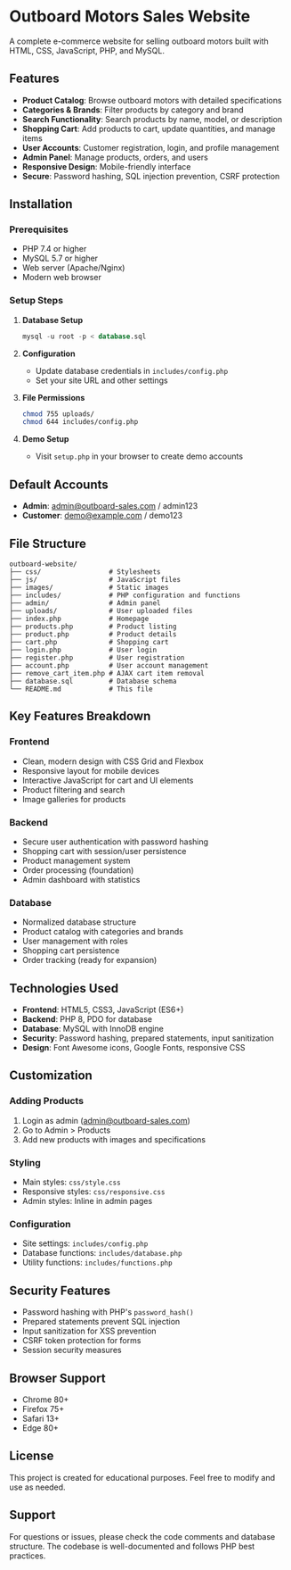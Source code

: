 # Outboard Motors Sales Website

A complete e-commerce website for selling outboard motors built with HTML, CSS, JavaScript, PHP, and MySQL.

## Features

- **Product Catalog**: Browse outboard motors with detailed specifications
- **Categories & Brands**: Filter products by category and brand
- **Search Functionality**: Search products by name, model, or description
- **Shopping Cart**: Add products to cart, update quantities, and manage items
- **User Accounts**: Customer registration, login, and profile management
- **Admin Panel**: Manage products, orders, and users
- **Responsive Design**: Mobile-friendly interface
- **Secure**: Password hashing, SQL injection prevention, CSRF protection

## Installation

### Prerequisites
- PHP 7.4 or higher
- MySQL 5.7 or higher
- Web server (Apache/Nginx)
- Modern web browser

### Setup Steps

1. **Database Setup**
   ```sql
   mysql -u root -p < database.sql
   ```

2. **Configuration**
   - Update database credentials in `includes/config.php`
   - Set your site URL and other settings

3. **File Permissions**
   ```bash
   chmod 755 uploads/
   chmod 644 includes/config.php
   ```

4. **Demo Setup**
   - Visit `setup.php` in your browser to create demo accounts

## Default Accounts

- **Admin**: admin@outboard-sales.com / admin123
- **Customer**: demo@example.com / demo123

## File Structure

```
outboard-website/
├── css/                 # Stylesheets
├── js/                  # JavaScript files
├── images/              # Static images
├── includes/            # PHP configuration and functions
├── admin/               # Admin panel
├── uploads/             # User uploaded files
├── index.php            # Homepage
├── products.php         # Product listing
├── product.php          # Product details
├── cart.php             # Shopping cart
├── login.php            # User login
├── register.php         # User registration
├── account.php          # User account management
├── remove_cart_item.php # AJAX cart item removal
├── database.sql         # Database schema
└── README.md            # This file
```

## Key Features Breakdown

### Frontend
- Clean, modern design with CSS Grid and Flexbox
- Responsive layout for mobile devices
- Interactive JavaScript for cart and UI elements
- Product filtering and search
- Image galleries for products

### Backend
- Secure user authentication with password hashing
- Shopping cart with session/user persistence
- Product management system
- Order processing (foundation)
- Admin dashboard with statistics

### Database
- Normalized database structure
- Product catalog with categories and brands
- User management with roles
- Shopping cart persistence
- Order tracking (ready for expansion)

## Technologies Used

- **Frontend**: HTML5, CSS3, JavaScript (ES6+)
- **Backend**: PHP 8, PDO for database
- **Database**: MySQL with InnoDB engine
- **Security**: Password hashing, prepared statements, input sanitization
- **Design**: Font Awesome icons, Google Fonts, responsive CSS

## Customization

### Adding Products
1. Login as admin (admin@outboard-sales.com)
2. Go to Admin > Products
3. Add new products with images and specifications

### Styling
- Main styles: `css/style.css`
- Responsive styles: `css/responsive.css`
- Admin styles: Inline in admin pages

### Configuration
- Site settings: `includes/config.php`
- Database functions: `includes/database.php`
- Utility functions: `includes/functions.php`

## Security Features

- Password hashing with PHP's `password_hash()`
- Prepared statements prevent SQL injection
- Input sanitization for XSS prevention
- CSRF token protection for forms
- Session security measures

## Browser Support

- Chrome 80+
- Firefox 75+
- Safari 13+
- Edge 80+

## License

This project is created for educational purposes. Feel free to modify and use as needed.

## Support

For questions or issues, please check the code comments and database structure. The codebase is well-documented and follows PHP best practices.
